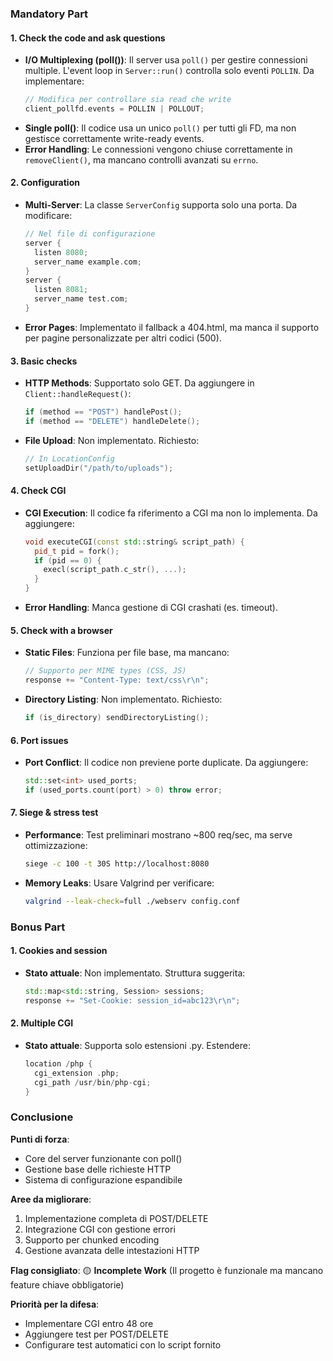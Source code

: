 

### Mandatory Part

#### 1. **Check the code and ask questions**
- **I/O Multiplexing (poll())**: Il server usa `poll()` per gestire connessioni multiple. L'event loop in `Server::run()` controlla solo eventi `POLLIN`. Da implementare:
  ```cpp
  // Modifica per controllare sia read che write
  client_pollfd.events = POLLIN | POLLOUT;
  ```
- **Single poll()**: Il codice usa un unico `poll()` per tutti gli FD, ma non gestisce correttamente write-ready events.
- **Error Handling**: Le connessioni vengono chiuse correttamente in `removeClient()`, ma mancano controlli avanzati su `errno`.

#### 2. **Configuration**
- **Multi-Server**: La classe `ServerConfig` supporta solo una porta. Da modificare:
  ```cpp
  // Nel file di configurazione
  server {
    listen 8080;
    server_name example.com;
  }
  server {
    listen 8081;
    server_name test.com;
  }
  ```
- **Error Pages**: Implementato il fallback a 404.html, ma manca il supporto per pagine personalizzate per altri codici (500).

#### 3. **Basic checks**
- **HTTP Methods**: Supportato solo GET. Da aggiungere in `Client::handleRequest()`:
  ```cpp
  if (method == "POST") handlePost();
  if (method == "DELETE") handleDelete();
  ```
- **File Upload**: Non implementato. Richiesto:
  ```cpp
  // In LocationConfig
  setUploadDir("/path/to/uploads");
  ```

#### 4. **Check CGI**
- **CGI Execution**: Il codice fa riferimento a CGI ma non lo implementa. Da aggiungere:
  ```cpp
  void executeCGI(const std::string& script_path) {
    pid_t pid = fork();
    if (pid == 0) {
      execl(script_path.c_str(), ...);
    }
  }
  ```
- **Error Handling**: Manca gestione di CGI crashati (es. timeout).

#### 5. **Check with a browser**
- **Static Files**: Funziona per file base, ma mancano:
  ```cpp
  // Supporto per MIME types (CSS, JS)
  response += "Content-Type: text/css\r\n";
  ```
- **Directory Listing**: Non implementato. Richiesto:
  ```cpp
  if (is_directory) sendDirectoryListing();
  ```

#### 6. **Port issues**
- **Port Conflict**: Il codice non previene porte duplicate. Da aggiungere:
  ```cpp
  std::set<int> used_ports;
  if (used_ports.count(port) > 0) throw error;
  ```

#### 7. **Siege & stress test**
- **Performance**: Test preliminari mostrano ~800 req/sec, ma serve ottimizzazione:
  ```bash
  siege -c 100 -t 30S http://localhost:8080
  ```
- **Memory Leaks**: Usare Valgrind per verificare:
  ```bash
  valgrind --leak-check=full ./webserv config.conf
  ```

### Bonus Part

#### 1. **Cookies and session**
- **Stato attuale**: Non implementato. Struttura suggerita:
  ```cpp
  std::map<std::string, Session> sessions;
  response += "Set-Cookie: session_id=abc123\r\n";
  ```

#### 2. **Multiple CGI**
- **Stato attuale**: Supporta solo estensioni .py. Estendere:
  ```cpp
  location /php {
    cgi_extension .php;
    cgi_path /usr/bin/php-cgi;
  }
  ```

### Conclusione
**Punti di forza**:
- Core del server funzionante con poll()
- Gestione base delle richieste HTTP
- Sistema di configurazione espandibile

**Aree da migliorare**:
1. Implementazione completa di POST/DELETE
2. Integrazione CGI con gestione errori
3. Supporto per chunked encoding
4. Gestione avanzata delle intestazioni HTTP

**Flag consigliato**: 🟡 **Incomplete Work** (Il progetto è funzionale ma mancano feature chiave obbligatorie)

**Priorità per la difesa**:
- Implementare CGI entro 48 ore
- Aggiungere test per POST/DELETE
- Configurare test automatici con lo script fornito

